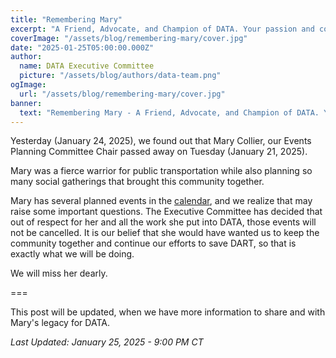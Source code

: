 ```yaml
---
title: "Remembering Mary"
excerpt: "A Friend, Advocate, and Champion of DATA. Your passion and commitment will always be remembered."
coverImage: "/assets/blog/remembering-mary/cover.jpg"
date: "2025-01-25T05:00:00.000Z"
author:
  name: DATA Executive Committee
  picture: "/assets/blog/authors/data-team.png"
ogImage:
  url: "/assets/blog/remembering-mary/cover.jpg"
banner: 
  text: "Remembering Mary - A Friend, Advocate, and Champion of DATA. Your passion and commitment will always be remembered."
---
```

Yesterday (January 24, 2025), we found out that Mary Collier, our Events Planning Committee Chair passed away on Tuesday (January 21, 2025).

Mary was a fierce warrior for public transportation while also planning so many social gatherings that brought this community together.

Mary has several planned events in the [calendar](/calendar), and we realize that may raise some important questions. The Executive Committee has decided that out of respect for her and all the work she put into DATA, those events will not be cancelled. It is our belief that she would have wanted us to keep the community together and continue our efforts to save DART, so that is exactly what we will be doing.

We will miss her dearly. 

===

This post will be updated, when we have more information to share and with Mary's legacy for DATA.

*Last Updated: January 25, 2025 - 9:00 PM CT*